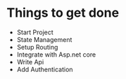 # Things to get done

- Start Project
- State Management
- Setup Routing
- Integrate with Asp.net core
- Write Api 
- Add Authentication